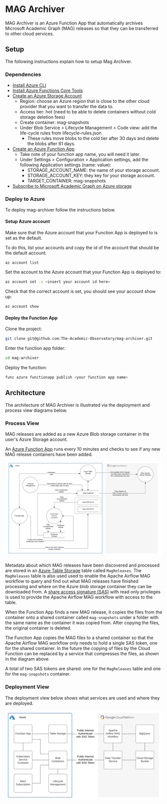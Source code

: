 # MAG Archiver
MAG Archiver is an Azure Function App that automatically archives Microsoft Academic Graph (MAG) releases so that they 
can be transferred to other cloud services.

## Setup
The following instructions explain how to setup Mag Archiver.

### Dependencies
* [Install Azure CLI](https://docs.microsoft.com/en-us/cli/azure/install-azure-cli?view=azure-cli-latest)
* [Install Azure Functions Core Tools](https://docs.microsoft.com/en-us/azure/azure-functions/functions-run-local?tabs=linux%2Ccsharp%2Cbash)
* [Create an Azure Storage Account](https://docs.microsoft.com/en-us/azure/storage/common/storage-account-create?tabs=azure-portal)
  * Region: choose an Azure region that is close to the other cloud provider that you want to transfer the data to.
  * Access tier: hot (need to be able to delete containers without cold storage deletion fees)
  * Create container: mag-snapshots
  * Under Blob Service > Lifecycle Management > Code view: add the life-cycle rules from lifecycle-rules.json
    * These rules move blobs to the cold tier after 30 days and delete the blobs after 61 days.
* [Create an Azure Function App](https://docs.microsoft.com/en-us/azure/azure-functions/functions-create-function-app-portal)
  * Take note of your function app name, you will need it later.
  * Under Settings > Configuration > Application settings, add the following Application settings (name: value):
    * STORAGE_ACCOUNT_NAME: the name of your storage account.
    * STORAGE_ACCOUNT_KEY: they key for your storage account.
    * TARGET_CONTAINER: mag-snapshots
* [Subscribe to Microsoft Academic Graph on Azure storage](https://docs.microsoft.com/en-us/academic-services/graph/get-started-setup-provisioning) 

### Deploy to Azure
To deploy mag-archiver follow the instructions below.

#### Setup Azure account
Make sure that the Azure account that your Function App is deployed to is set as the default.

To do this, list your accounts and copy the id of the account that should be the default account:
```bash
az account list
```

Set the account to the Azure account that your Function App is deployed to:
```bash
az account set -s <insert your account id here>
```

Check that the correct account is set, you should see your account show up:
```bash
az account show
```

#### Deploy the Function App
Clone the project:
```bash
git clone git@github.com:The-Academic-Observatory/mag-archiver.git
```

Enter the function app folder:
```bash
cd mag-archiver
```

Deploy the function:
```bash
func azure functionapp publish <your function app name>
```

## Architecture
The architecture of MAG Archiver is illustrated via the deployment and process view diagrams below.

### Process View
MAG releases are added as a new Azure Blob storage container in the user's Azure Storage account.

An [Azure Function App](https://azure.microsoft.com/en-us/services/functions/) runs every 10 minutes and checks to 
see if any new MAG release containers have been added.

![process view](docs/process_view.svg)

Metadata about which MAG releases have been discovered and processed are stored in an 
[Azure Table Storage](https://azure.microsoft.com/en-us/services/storage/tables/) table called `MagReleases`. 
The `MagReleases` table is also used used to enable the Apache Airflow MAG workflow to query and find out what MAG 
releases have finished processing and where on the Azure blob storage container they can be downloaded from. A 
[share access signature (SAS)](https://docs.microsoft.com/en-us/azure/storage/common/storage-sas-overview) 
with read only privileges is used to provide the Apache Airflow MAG workflow with access to the table.

When the Function App finds a new MAG release, it copies the files from the container onto a shared container called
`mag-snapshots` under a folder with the same name as the container it was copied from. After copying the files, the 
original container is deleted. 

The Function App copies the MAG files to a shared container so that the Apache Airflow MAG workflow only needs to 
hold a single SAS token, one for the shared container. In the future the copying of files by the Cloud Function can be 
replaced by a service that compresses the files, as shown in the diagram above.

A total of two SAS tokens are shared: one for the `MagReleases` table and one for the `mag-snapshots` container.

### Deployment View
The deployment view below shows what services are used and where they are deployed. 

![deployment view](docs/deployment_view.svg)


